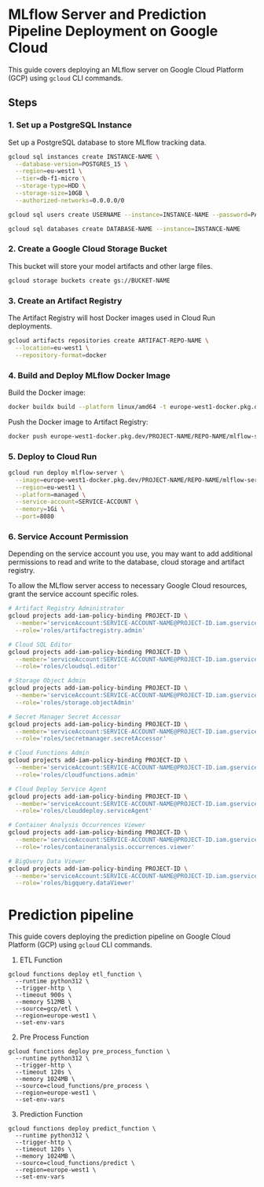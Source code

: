 # MLflow Server and Prediction Pipeline Deployment on Google Cloud

This guide covers deploying an MLflow server on Google Cloud Platform (GCP) using `gcloud` CLI commands.

## Steps

### 1. Set up a PostgreSQL Instance

Set up a PostgreSQL database to store MLflow tracking data.

```bash
gcloud sql instances create INSTANCE-NAME \
  --database-version=POSTGRES_15 \
  --region=eu-west1 \
  --tier=db-f1-micro \
  --storage-type=HDD \
  --storage-size=10GB \
  --authorized-networks=0.0.0.0/0
```
```bash
gcloud sql users create USERNAME --instance=INSTANCE-NAME --password=PASSWORD
```
```bash
gcloud sql databases create DATABASE-NAME --instance=INSTANCE-NAME
```

### 2. Create a Google Cloud Storage Bucket
This bucket will store your model artifacts and other large files.
```bash
gcloud storage buckets create gs://BUCKET-NAME

```

### 3. Create an Artifact Registry
The Artifact Registry will host Docker images used in Cloud Run deployments.
```bash
gcloud artifacts repositories create ARTIFACT-REPO-NAME \
  --location=eu-west1 \
  --repository-format=docker
```

### 4. Build and Deploy MLflow Docker Image
Build the Docker image:
```bash
docker buildx build --platform linux/amd64 -t europe-west1-docker.pkg.dev/PROJECT-NAME/REPO-NAME/mlflow-server:latest .
```
Push the Docker image to Artifact Registry:
```bash
docker push europe-west1-docker.pkg.dev/PROJECT-NAME/REPO-NAME/mlflow-server:latest
```
### 5. Deploy to Cloud Run

```bash
gcloud run deploy mlflow-server \
  --image=europe-west1-docker.pkg.dev/PROJECT-NAME/REPO-NAME/mlflow-server:latest \
  --region=eu-west1 \
  --platform=managed \
  --service-account=SERVICE-ACCOUNT \
  --memory=1Gi \
  --port=8080
```

### 6. Service Account Permission

Depending on the service account you use, you may want to add additional permissions to read and write to the database, cloud storage and artifact registry.

To allow the MLflow server access to necessary Google Cloud resources, grant the service account specific roles. 

```bash
# Artifact Registry Administrator
gcloud projects add-iam-policy-binding PROJECT-ID \
  --member='serviceAccount:SERVICE-ACCOUNT-NAME@PROJECT-ID.iam.gserviceaccount.com' \
  --role='roles/artifactregistry.admin'

# Cloud SQL Editor
gcloud projects add-iam-policy-binding PROJECT-ID \
  --member='serviceAccount:SERVICE-ACCOUNT-NAME@PROJECT-ID.iam.gserviceaccount.com' \
  --role='roles/cloudsql.editor'

# Storage Object Admin
gcloud projects add-iam-policy-binding PROJECT-ID \
  --member='serviceAccount:SERVICE-ACCOUNT-NAME@PROJECT-ID.iam.gserviceaccount.com' \
  --role='roles/storage.objectAdmin'

# Secret Manager Secret Accessor
gcloud projects add-iam-policy-binding PROJECT-ID \
  --member='serviceAccount:SERVICE-ACCOUNT-NAME@PROJECT-ID.iam.gserviceaccount.com' \
  --role='roles/secretmanager.secretAccessor'

# Cloud Functions Admin
gcloud projects add-iam-policy-binding PROJECT-ID \
  --member='serviceAccount:SERVICE-ACCOUNT-NAME@PROJECT-ID.iam.gserviceaccount.com' \
  --role='roles/cloudfunctions.admin'

# Cloud Deploy Service Agent
gcloud projects add-iam-policy-binding PROJECT-ID \
  --member='serviceAccount:SERVICE-ACCOUNT-NAME@PROJECT-ID.iam.gserviceaccount.com' \
  --role='roles/clouddeploy.serviceAgent'

# Container Analysis Occurrences Viewer
gcloud projects add-iam-policy-binding PROJECT-ID \
  --member='serviceAccount:SERVICE-ACCOUNT-NAME@PROJECT-ID.iam.gserviceaccount.com' \
  --role='roles/containeranalysis.occurrences.viewer'

# BigQuery Data Viewer
gcloud projects add-iam-policy-binding PROJECT-ID \
  --member='serviceAccount:SERVICE-ACCOUNT-NAME@PROJECT-ID.iam.gserviceaccount.com' \
  --role='roles/bigquery.dataViewer'
```

# Prediction pipeline

This guide covers deploying the prediction pipeline on Google Cloud Platform (GCP) using `gcloud` CLI commands.

1. ETL Function
```
gcloud functions deploy etl_function \
  --runtime python312 \
  --trigger-http \
  --timeout 900s \
  --memory 512MB \
  --source=gcp/etl \
  --region=europe-west1 \
  --set-env-vars 
```

2. Pre Process Function

```
gcloud functions deploy pre_process_function \
  --runtime python312 \
  --trigger-http \
  --timeout 120s \
  --memory 1024MB \
  --source=cloud_functions/pre_process \
  --region=europe-west1 \
  --set-env-vars 
```

3. Prediction Function

```
gcloud functions deploy predict_function \
  --runtime python312 \
  --trigger-http \
  --timeout 120s \
  --memory 1024MB \
  --source=cloud_functions/predict \
  --region=europe-west1 \
  --set-env-vars 
```
